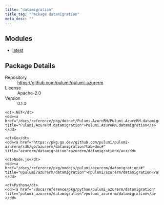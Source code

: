 ```yaml
---
title: "datamigration"
title_tag: "Package datamigration"
meta_desc: ""
---
```


<!-- WARNING: this file was generated by Pulumi Docs Generator. -->
<!-- Do not edit by hand unless you're certain you know what you are doing! -->



<h2 id="modules">Modules</h2>
<ul class="api">
    <li><a href="latest/" title="latest"><span class="symbol module"></span>latest</a></li>
</ul>

<h2 id="package-details">Package Details</h2>
<dl class="package-details">
	<dt>Repository</dt>
	<dd><a href="https://github.com/pulumi/pulumi-azurerm">https://github.com/pulumi/pulumi-azurerm</a></dd>
	<dt>License</dt>
	<dd>Apache-2.0</dd>
	<dt>Version</dt>
	<dd>0.1.0</dd>
</dl>



<dl class="tabular">

    <dt>.NET</dt>
    <dd><a href="/docs/reference/pkg/dotnet/Pulumi.AzureRM/Pulumi.AzureRM.datamigration.html" title="Pulumi.AzureRM.datamigration">Pulumi.AzureRM.datamigration</a></dd>

    <dt>Go</dt>
    <dd><a href="https://pkg.go.dev/github.com/pulumi/pulumi-azurerm/sdk/go/azurerm/datamigration?tab=doc#" title="azurerm/datamigration">azurerm/datamigration</a></dd>

    <dt>Node.js</dt>
    <dd><a href="/docs/reference/pkg/nodejs/pulumi/azurerm/datamigration/#" title="@pulumi/azurerm/datamigration">@pulumi/azurerm/datamigration</a></dd>

    <dt>Python</dt>
    <dd><a href="/docs/reference/pkg/python/pulumi_azurerm/datamigration" title="pulumi_azurerm/datamigration">pulumi_azurerm/datamigration</a></dd>

</dl>


